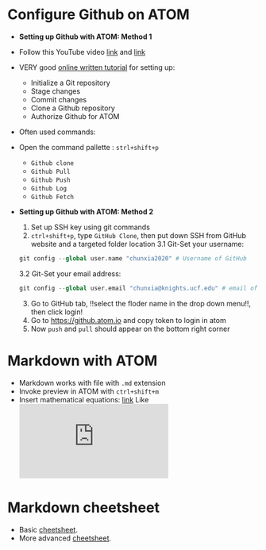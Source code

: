 
# Configure Github on ATOM

  - **Setting up Github with ATOM: Method 1**

   - Follow this YouTube video [link](https://www.youtube.com/watch?v=7au7l1qa2so) and [link](https://www.youtube.com/watch?v=6HsZMl-qV5k)
   - VERY good [online written tutorial](https://www.hongkiat.com/blog/manage-git-github-atom/) for setting up:
     - Initialize a Git repository
     - Stage changes
     - Commit changes
     - Clone a Github repository
     - Authorize Github for ATOM

  - Often used commands:
   - Open the command pallette : `strl+shift+p`
     - `Github clone`
     - `Github Pull`
     - `Github Push`
     - `Github Log`
     - `Github Fetch`
  - **Setting up Github with ATOM: Method 2**
    1. Set up SSH key using git commands
    2. `ctrl+shift+p`, type `GitHub Clone`, then put down SSH from GitHub website and a targeted folder location
    3.1 Git-Set your username:
    ```python
    git config --global user.name "chunxia2020" # Username of GitHub
    ```
    3.2 Git-Set your email address:
    ```python
    git config --global user.email "chunxia@knights.ucf.edu" # email of GitHub
    ```
    3. Go to GitHub tab, !!select the floder name in the drop down menu!!, then click login!
    4. Go to https://github.atom.io and copy token to login in atom
    5. Now `push` and `pull` should appear on the bottom right corner   

# Markdown with ATOM
  - Markdown works with file with `.md` extension
  - Invoke preview in ATOM with `ctrl+shift+m`
  - Insert mathematical equations: [link](https://www.youtube.com/watch?v=dpVnmxpVdvg)  Like ![](https://latex.codecogs.com/gif.latex?x%5E%7B2%7D)


# Markdown  **cheetsheet**
  - Basic [cheetsheet](https://guides.github.com/features/mastering-markdown/).
  - More advanced [cheetsheet](https://github.com/adam-p/markdown-here/wiki/Markdown-Cheatsheet#lists).
